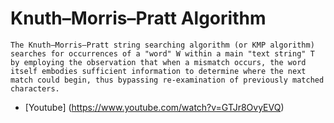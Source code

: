 # Knuth–Morris–Pratt Algorithm
    The Knuth–Morris–Pratt string searching algorithm (or KMP algorithm) searches for occurrences of a "word" W within a main "text string" T by employing the observation that when a mismatch occurs, the word itself embodies sufficient information to determine where the next match could begin, thus bypassing re-examination of previously matched characters.

- [Youtube] (https://www.youtube.com/watch?v=GTJr8OvyEVQ)